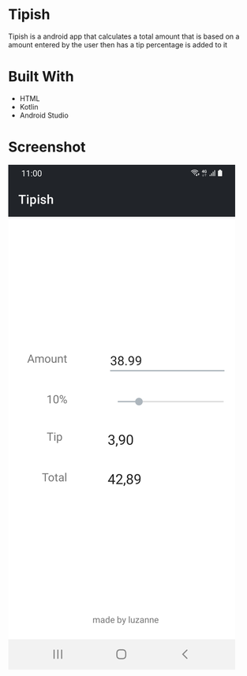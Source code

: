 # Tipish

Tipish is a android app that calculates a total amount that is based on a amount entered by the user then has a tip percentage is added to it

# Built With
- HTML
- Kotlin
- Android Studio

# Screenshot
![](tipish.jpg)
